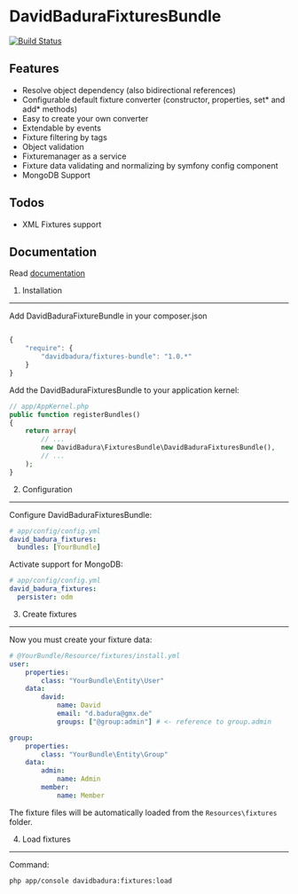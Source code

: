 DavidBaduraFixturesBundle
=========================

[![Build Status](https://secure.travis-ci.org/DavidBadura/FixturesBundle.png)](http://travis-ci.org/DavidBadura/FixturesBundle)


Features
--------

* Resolve object dependency (also bidirectional references)
* Configurable default fixture converter (constructor, properties, set* and add* methods)
* Easy to create your own converter
* Extendable by events
* Fixture filtering by tags
* Object validation
* Fixturemanager as a service
* Fixture data validating and normalizing by symfony config component
* MongoDB Support

Todos
-----

* XML Fixtures support

Documentation
-------------

Read [documentation](https://github.com/DavidBadura/FixturesBundle/blob/master/Resources/doc/index.md)


1. Installation
---------------

Add DavidBaduraFixtureBundle in your composer.json

``` js

{
    "require": {
        "davidbadura/fixtures-bundle": "1.0.*"
    }
}

```

Add the DavidBaduraFixturesBundle to your application kernel:

``` php
// app/AppKernel.php
public function registerBundles()
{
    return array(
        // ...
        new DavidBadura\FixturesBundle\DavidBaduraFixturesBundle(),
        // ...
    );
}
```

2. Configuration
----------------

Configure DavidBaduraFixturesBundle:

``` yaml
# app/config/config.yml
david_badura_fixtures:
  bundles: [YourBundle]
```

Activate support for MongoDB:

``` yaml
# app/config/config.yml
david_badura_fixtures:
  persister: odm
```


3. Create fixtures
---------------

Now you must create your fixture data:

``` yaml
# @YourBundle/Resource/fixtures/install.yml
user:
    properties:
        class: "YourBundle\Entity\User"
    data:
        david:
            name: David
            email: "d.badura@gmx.de"
            groups: ["@group:admin"] # <- reference to group.admin

group:
    properties:
        class: "YourBundle\Entity\Group"
    data:
        admin:
            name: Admin
        member:
            name: Member
```
The fixture files will be automatically loaded from the `Resources\fixtures` folder.

4. Load fixtures
----------------

Command:

``` shell
php app/console davidbadura:fixtures:load
```
